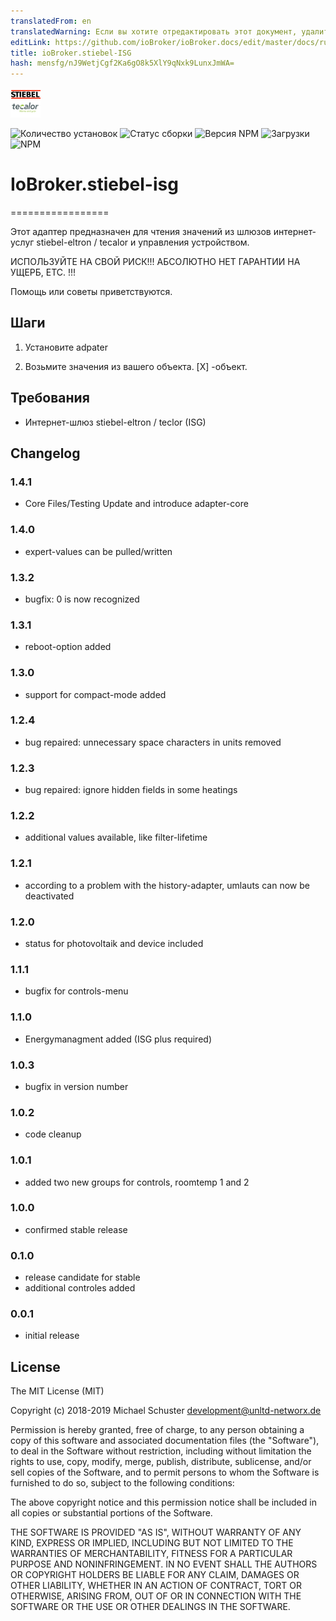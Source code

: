 ```yaml
---
translatedFrom: en
translatedWarning: Если вы хотите отредактировать этот документ, удалите поле «translationFrom», в противном случае этот документ будет снова автоматически переведен
editLink: https://github.com/ioBroker/ioBroker.docs/edit/master/docs/ru/adapterref/iobroker.stiebel-isg/README.md
title: ioBroker.stiebel-ISG
hash: mensfg/nJ9WetjCgf2Ka6gO8k5XlY9qNxk9LunxJmWA=
---
```

![логотип](../../../en/adapterref/iobroker.stiebel-isg/admin/stiebel-isg.png)

![Количество установок](http://iobroker.live/badges/stiebel-isg-stable.svg)
![Статус сборки](https://api.travis-ci.org/unltdnetworx/ioBroker.stiebel-isg.svg?branch=master)
![Версия NPM](https://img.shields.io/npm/v/iobroker.stiebel-isg.svg)
![Загрузки](https://img.shields.io/npm/dm/iobroker.stiebel-isg.svg)
![NPM](https://nodei.co/npm/iobroker.stiebel-isg.png?downloads=true)

# IoBroker.stiebel-isg
=================

Этот адаптер предназначен для чтения значений из шлюзов интернет-услуг stiebel-eltron / tecalor и управления устройством.

ИСПОЛЬЗУЙТЕ НА СВОЙ РИСК!!! АБСОЛЮТНО НЕТ ГАРАНТИИ НА УЩЕРБ, ETC. !!!

Помощь или советы приветствуются.

## Шаги
1. Установите adpater

2. Возьмите значения из вашего объекта. [X] -объект.

## Требования
* Интернет-шлюз stiebel-eltron / teclor (ISG)

## Changelog
### 1.4.1
* Core Files/Testing Update and introduce adapter-core

### 1.4.0
* expert-values can be pulled/written

### 1.3.2
* bugfix: 0 is now recognized

### 1.3.1
* reboot-option added

### 1.3.0
* support for compact-mode added

### 1.2.4
* bug repaired: unnecessary space characters in units removed 

### 1.2.3
* bug repaired: ignore hidden fields in some heatings

### 1.2.2
* additional values available, like filter-lifetime

### 1.2.1
* according to a problem with the history-adapter, umlauts can now be deactivated

### 1.2.0
* status for photovoltaik and device included

### 1.1.1
* bugfix for controls-menu

### 1.1.0
* Energymanagment added (ISG plus required)

### 1.0.3
* bugfix in version number

### 1.0.2
* code cleanup

### 1.0.1
* added two new groups for controls, roomtemp 1 and 2

### 1.0.0
* confirmed stable release

### 0.1.0
* release candidate for stable
* additional controles added

### 0.0.1
* initial release

## License
The MIT License (MIT)

Copyright (c) 2018-2019 Michael Schuster <development@unltd-networx.de>

Permission is hereby granted, free of charge, to any person obtaining a copy
of this software and associated documentation files (the "Software"), to deal
in the Software without restriction, including without limitation the rights
to use, copy, modify, merge, publish, distribute, sublicense, and/or sell
copies of the Software, and to permit persons to whom the Software is
furnished to do so, subject to the following conditions:

The above copyright notice and this permission notice shall be included in
all copies or substantial portions of the Software.

THE SOFTWARE IS PROVIDED "AS IS", WITHOUT WARRANTY OF ANY KIND, EXPRESS OR
IMPLIED, INCLUDING BUT NOT LIMITED TO THE WARRANTIES OF MERCHANTABILITY,
FITNESS FOR A PARTICULAR PURPOSE AND NONINFRINGEMENT. IN NO EVENT SHALL THE
AUTHORS OR COPYRIGHT HOLDERS BE LIABLE FOR ANY CLAIM, DAMAGES OR OTHER
LIABILITY, WHETHER IN AN ACTION OF CONTRACT, TORT OR OTHERWISE, ARISING FROM,
OUT OF OR IN CONNECTION WITH THE SOFTWARE OR THE USE OR OTHER DEALINGS IN
THE SOFTWARE.
